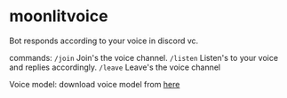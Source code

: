 # moonlitvoice
Bot responds according to your voice in discord vc.

commands:
```/join``` Join's the voice channel.
```/listen``` Listen's to your voice and replies accordingly.
```/leave``` Leave's the voice channel


Voice model:
download voice model from [here](https://alphacephei.com/vosk/models)
